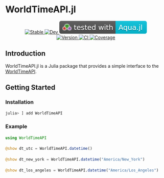 # WorldTimeAPI.jl

<div align="center">
    <a href="https://raphasampaio.github.io/WorldTimeAPI.jl/stable">
        <img src="https://img.shields.io/badge/docs-stable-blue.svg" alt="Stable">
    </a>
    <a href="https://raphasampaio.github.io/WorldTimeAPI.jl/dev">
        <img src="https://img.shields.io/badge/docs-dev-blue.svg" alt="Dev">
    </a>
    <a href="https://github.com/JuliaTesting/Aqua.jl">
        <img src="https://raw.githubusercontent.com/JuliaTesting/Aqua.jl/master/badge.svg" alt="Coverage"/>
    </a>    
    <br>
    <a href="https://juliahub.com/ui/Packages/WorldTimeAPI/sHGR0">
        <img src="https://juliahub.com/docs/WorldTimeAPI/version.svg" alt="Version"/>
    </a>
    <a href="https://github.com/raphasampaio/WorldTimeAPI.jl/actions/workflows/CI.yml">
        <img src="https://github.com/raphasampaio/WorldTimeAPI.jl/actions/workflows/CI.yml/badge.svg" alt="CI"/>
    </a>
    <a href="https://codecov.io/gh/raphasampaio/WorldTimeAPI.jl">
        <img src="https://codecov.io/gh/raphasampaio/WorldTimeAPI.jl/branch/main/graph/badge.svg" alt="Coverage"/>
    </a>
</div>

## Introduction

WorldTimeAPI.jl is a Julia package that provides a simple interface to the [WorldTimeAPI](http://worldtimeapi.org/).

## Getting Started

### Installation

```julia
julia> ] add WorldTimeAPI
```

### Example
```julia
using WorldTimeAPI

@show dt_utc = WorldTimeAPI.datetime()

@show dt_new_york = WorldTimeAPI.datetime("America/New_York")

@show dt_los_angeles = WorldTimeAPI.datetime("America/Los_Angeles")
```
